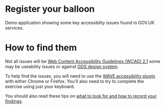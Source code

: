 # Register your balloon

Demo application showing some key accessiblity issues found in GOV.UK services.


# How to find them

Not all issues will be [Web Content Accessibility Guidelines (WCAG) 2.1](https://www.w3.org/TR/WCAG21/) some may be useability issues or against [GDS design system](https://design-system.service.gov.uk/).

To help find the issues, you will need to use the [WAVE accessibility plugin](https://wave.webaim.org/extension/) with either Chrome or Firefox. You'll also need to try to complete the exercise using just your keyboard. 

You should also read these tips on [what to look for and how to record your findings](/steps/worksheet).